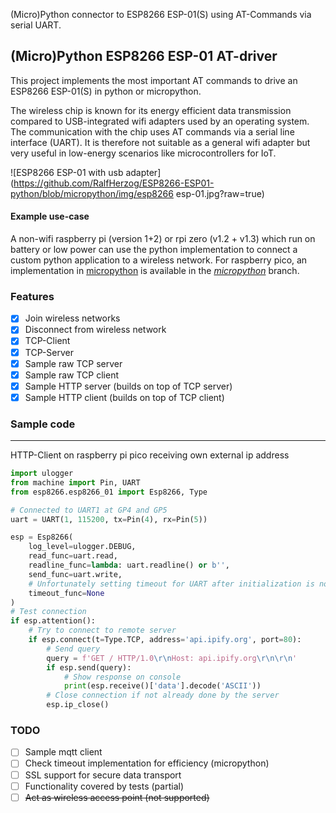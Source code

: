(Micro)Python connector to ESP8266 ESP-01(S) using AT-Commands via serial UART.

## (Micro)Python ESP8266 ESP-01 AT-driver

This project implements the most important AT commands to drive an ESP8266 ESP-01(S) in python or micropython.

The wireless chip is known for its energy efficient data transmission compared to USB-integrated wifi adapters used by
an operating system. The communication with the chip uses AT commands via a serial line interface (UART). It is
therefore not suitable as a general wifi adapter but very useful in low-energy scenarios like microcontrollers for IoT.

![ESP8266 ESP-01 with usb adapter](https://github.com/RalfHerzog/ESP8266-ESP01-python/blob/micropython/img/esp8266 esp-01.jpg?raw=true)

#### Example use-case

A non-wifi raspberry pi (version 1+2) or rpi zero (v1.2 + v1.3) which run on battery or low power can use the python
implementation to connect a custom python application to a wireless network. For raspberry pico, an implementation in
[micropython](https://micropython.org/) is available in the
[_micropython_](https://github.com/RalfHerzog/ESP8266-ESP01-python/tree/micropython) branch.

### Features

* [X] Join wireless networks
* [X] Disconnect from wireless network
* [X] TCP-Client
* [X] TCP-Server
* [X] Sample raw TCP server
* [X] Sample raw TCP client
* [X] Sample HTTP server (builds on top of TCP server)
* [X] Sample HTTP client (builds on top of TCP client)

### Sample code

---
HTTP-Client on raspberry pi pico receiving own external ip address

```python
import ulogger
from machine import Pin, UART
from esp8266.esp8266_01 import Esp8266, Type

# Connected to UART1 at GP4 and GP5
uart = UART(1, 115200, tx=Pin(4), rx=Pin(5))

esp = Esp8266(
    log_level=ulogger.DEBUG,
    read_func=uart.read,
    readline_func=lambda: uart.readline() or b'',
    send_func=uart.write,
    # Unfortunately setting timeout for UART after initialization is not possible
    timeout_func=None
)
# Test connection
if esp.attention():
    # Try to connect to remote server
    if esp.connect(t=Type.TCP, address='api.ipify.org', port=80):
        # Send query
        query = f'GET / HTTP/1.0\r\nHost: api.ipify.org\r\n\r\n'
        if esp.send(query):
            # Show response on console
            print(esp.receive()['data'].decode('ASCII'))
        # Close connection if not already done by the server
        esp.ip_close()
```

### TODO

* [ ] Sample mqtt client
* [ ] Check timeout implementation for efficiency (micropython)
* [ ] SSL support for secure data transport
* [ ] Functionality covered by tests (partial)
* [ ] ~~Act as wireless access point (not supported)~~